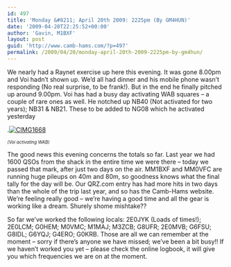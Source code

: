 ```yaml
---
id: 497
title: 'Monday &#8211; April 20th 2009: 2225pm (By GM4HUN)'
date: '2009-04-20T22:25:52+00:00'
author: 'Gavin, M1BXF'
layout: post
guid: 'http://www.camb-hams.com/?p=497'
permalink: /2009/04/20/monday-april-20th-2009-2225pm-by-gm4hun/
---
```


We nearly had a Raynet exercise up here this evening. It was gone 8.00pm and Voi hadn’t shown up. We’d all had dinner and his mobile phone wasn’t responding (No real surprise, to be frank!). But in the end he finally pitched up around 9.00pm. Voi has had a busy day activating WAB squares – a couple of rare ones as well. He notched up NB40 (Not activated for two years); NB31 &amp; NB21. These to be added to NG08 which he activated yesterday

.[![CIMG1668](http://dx.camb-hams.com/wp-content/uploads/2009/04/cimg1668-thumb.jpg "CIMG1668")](http://dx.camb-hams.com/wp-content/uploads/2009/04/cimg1668.jpg)<font size="1"> </font>

<font size="1">*(Voi activating WAB)*</font>

The good news this evening concerns the totals so far. Last year we had 1600 QSOs from the shack in the entire time we were there – today we passed that mark, after just two days on the air. MM1BXF and MM0VFC are running huge pileups on 40m and 80m, so goodness knows what the final tally for the day will be. Our QRZ.com entry has had more hits in two days than the whole of the trip last year, and so has the Camb-Hams website. We’re feeling really good – we’re having a good time and all the gear is working like a dream. Shurely shome mishtake??

So far we’ve worked the following locals: 2E0JYK (Loads of times!); 2E0LCM; G0HEM; M0VMC; M1MAJ; M3ZCB; G8UFR; 2E0MVB; G6FSU; G8IDL; G6YQJ; G4ERO; G0KRB. Those are all we can remember at the moment – sorry if there’s anyone we have missed; we’ve been a bit busy!! If we haven’t worked you yet – please check the online logbook, it will give you which frequencies we are on at the moment.